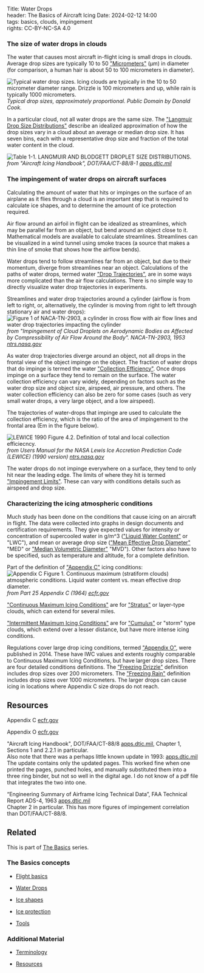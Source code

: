 Title: Water Drops      
header: The Basics of Aircraft Icing
Date: 2024-02-12 14:00  
tags: basics, clouds, impingement  
rights: CC-BY-NC-SA 4.0

### The size of water drops in clouds  

The water that causes most aircraft in-flight icing is small drops in clouds. 
Average drop sizes are typically 10 to 50 ["Micrometers"]({filename}Nomenclature.md#micrometer) (μm) in diameter
(for comparison, a human hair is about 50 to 100 micrometers in diameter).

![Typical water drop sizes. Icing clouds are typically in the 10 to 50 micrometer diameter range. Drizzle is 100 micrometers and up, while rain is typically 1000 micrometers.](/images%2Fdrop%20sizes.png)  
_Typical drop sizes, approximately proportional. Public Domain by Donald Cook._  

In a particular cloud, not all water drops are the same size. 
The ["Langmuir Drop Size Distributions"]({filename}Nomenclature.md#langmuir-distribution) describe an idealized approximation of 
how the drop sizes vary in a cloud about an average or median drop size. 
It has seven bins, each with a representative drop size and fraction of the 
total water content in the cloud.  

<a name="figure-langmuir"></a>

![Table 1-1. LANGMUIR AND BLODGETT DROPLET SIZE DISTRIBUTIONS.](/images%2FFAA%20Handbook%20volume%201%2FTable%201-1.png)  
_from  "Aircraft Icing Handbook", DOT/FAA/CT-88/8-1 [apps.dtic.mil](https://apps.dtic.mil/sti/pdfs/ADA238039.pdf)_  

### The impingement of water drops on aircraft surfaces  

Calculating the amount of water that hits or impinges on the surface 
of an airplane as it flies through a cloud 
is an important step that is required to calculate ice shapes, 
and to determine the amount of ice protection required.

Air flow around an airfoil in flight can be idealized as streamlines, 
which may be parallel far from an object, but bend around an object close to it. 
Mathematical models are available to calculate streamlines. 
Streamlines can be visualized in a wind tunnel using smoke traces 
(a source that makes a thin line of smoke that shows how the airflow bends). 

Water drops tend to follow streamlines far from an object, 
but due to their momentum, diverge from streamlines near an object. 
Calculations of the paths of water drops, termed water ["Drop Trajectories"]({filename}Nomenclature.md#drop-trajectory), 
are in some ways more complicated than the air flow calculations. 
There is no simple way to directly visualize water drop trajectories in experiments. 

<a name="figure-water-drop-trajectories"></a>

Streamlines and water drop trajectories around a cylinder 
(airflow is from left to right, or, alternatively, the cylinder is moving from right to left through stationary air and water drops):  
![Figure 1 of NACA-TN-2903, a cylinder in cross flow with air flow lines and water drop trajectories impacting the cylinder](/images%2Fcylinder%20with%20flow%20lines.png)  
_from "Impingement of Cloud Droplets on Aerodynamic Bodies as Affected by Compressibility of Air Flow Around the Body". NACA-TN-2903, 1953 [ntrs.nasa.gov](https://ntrs.nasa.gov/citations/19930083601)_  

As water drop trajectories diverge around an object, 
not all drops in the frontal view of the object impinge on the object. 
The fraction of water drops that do impinge is termed the water 
["Collection Efficiency"]({filename}Nomenclature.md#collection-efficiency). 
Once drops impinge on a surface they tend to remain on the surface. 
The water collection efficiency can vary widely, 
depending on factors such as the water drop size and object size, airspeed, 
air pressure, and others. 
The water collection efficiency can also be zero for some cases 
(such as very small water drops, a very large object, and a low airspeed).

<a name="figure-collection-efficiency"></a>

The trajectories of water-drops that impinge are used to calculate the collection efficiency, 
which is the ratio of the area of impingement to the frontal area (Em in the figure below). 

![LEWICE 1990 Figure 4.2. Definition of total and local collection efficiecncy.](/images/basics/LEWICE%201990%20Figure%204_2.png)  
_from Users Manual for the NASA Lewis Ice Accretion Prediction Code (LEWICE) (1990 version) [ntrs.nasa.gov](https://ntrs.nasa.gov/citations/19900011627)_  

The water drops do not impinge everywhere on a surface, they tend to 
only hit near the leading edge. The limits of where they hit is termed 
["Impingement Limits"]({filename}Nomenclature.md#impingement-limits). These can vary with conditions details such as airspeed and drop size.

### Characterizing the icing atmospheric conditions  

Much study has been done on the conditions that cause icing on an aircraft in flight. 
The data were collected into graphs in design documents and certification requirements. 
They give expected values for intensity or concentration of supercooled water in g/m^3 
(["Liquid Water Content"]({filename}Nomenclature.md#liquid-water-content) or "LWC"), 
and mean or average drop size 
(["Mean Effective Drop Diameter"]({filename}Nomenclature.md#medd) "MED" or ["Median Volumetric Diameter"]({filename}Nomenclature.md#mvd) "MVD"). 
Other factors also have to be specified, such as temperature and altitude, 
for a complete definition. 

Part of the definition of ["Appendix C"]({filename}Nomenclature.md#appendix-c) icing conditions:  
![Appendix C Figure 1. Continuous maximum (stratiform clouds) atmospheric conditions. Liquid water content vs. mean effective drop diameter.](/images%2FAppCfig1.png)  
_from Part 25 Appendix C (1964) [ecfr.gov](https://www.ecfr.gov/current/title-14/chapter-I/subchapter-C/part-25/appendix-Appendix%20C%20to%20Part%2025)_  

["Continuous Maximum Icing Conditions"]({filename}Nomenclature.md#continuous-max) 
are for ["Stratus"]({filename}Nomenclature.md#stratus) or layer-type clouds, 
which can extend for several miles.  

["Intermittent Maximum Icing Conditions"]({filename}Nomenclature.md#intermittent-max) 
are for ["Cumulus"]({filename}Nomenclature.md#cumulus)  or "storm" type clouds, 
which extend over a lesser distance, but have more intense icing conditions.  

Regulations cover large drop icing conditions, 
termed ["Appendix O"]({filename}Nomenclature.md#appendix-o), were published in 2014. 
These have lWC values and extents roughly comparable to Continuous Maximum Icing Conditions, 
but have larger drop sizes. There are four detailed conditions definitions. 
The ["Freezing Drizzle"]({filename}Nomenclature.md#freezing-drizzle) definition includes drop sizes over 200 micrometers. 
The ["Freezing Rain"]({filename}Nomenclature.md#freezing-rain) definition includes drop sizes over 1000 micrometers. 
The larger drops can cause icing in locations where Appendix C 
size drops do not reach. 

## Resources  

Appendix C [ecfr.gov](https://www.ecfr.gov/current/title-14/chapter-I/subchapter-C/part-25/appendix-Appendix%20C%20to%20Part%2025)

Appendix O [ecfr.gov](https://www.ecfr.gov/current/title-14/chapter-I/subchapter-C/part-25/subpart-F/subject-group-ECFR3f07132c2c2d01e/section-25.1420)  

"Aircraft Icing Handbook", DOT/FAA/CT-88/8 [apps.dtic.mil](https://apps.dtic.mil/sti/pdfs/ADA238039.pdf), 
Chapter 1, Sections 1 and 2.2.1 in particular.  
Also note that there was a perhaps little known update in 1993: [apps.dtic.mil](https://apps.dtic.mil/sti/pdfs/ADA276499.pdf) The update contains only the updated pages. 
This worked fine when one printed the pages, punched holes, and manually substituted them into a three ring binder, 
but not so well in the digital age. 
I do not know of a pdf file that integrates the two into one.  

“Engineering Summary of Airframe Icing Technical Data”, FAA Technical Report ADS-4, 1963 [apps.dtic.mil](https://apps.dtic.mil/sti/citations/AD0608865)  
Chapter 2 in particular. This has more figures of impingement correlation than DOT/FAA/CT-88/8.

## Related  

This is part of [The Basics]({filename}basics.md) series.  

### The Basics concepts  

- [Flight basics]({filename}flight_basics.md)  

- [Water Drops]({filename}water_drops.md)  

- [Ice shapes]({filename}ice_shapes.md)  

- [Ice protection]({filename}basics_ice_protection.md)  

- [Tools]({filename}tools.md)  

### Additional Material  

- [Terminology]({filename}Nomenclature.md)

- [Resources]({filename}resources.md)  
